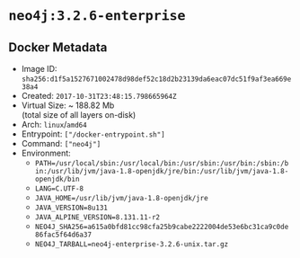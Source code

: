 # `neo4j:3.2.6-enterprise`

## Docker Metadata

- Image ID: `sha256:d1f5a1527671002478d98def52c18d2b23139da6eac07dc51f9af3ea669e38a4`
- Created: `2017-10-31T23:48:15.798665964Z`
- Virtual Size: ~ 188.82 Mb  
  (total size of all layers on-disk)
- Arch: `linux`/`amd64`
- Entrypoint: `["/docker-entrypoint.sh"]`
- Command: `["neo4j"]`
- Environment:
  - `PATH=/usr/local/sbin:/usr/local/bin:/usr/sbin:/usr/bin:/sbin:/bin:/usr/lib/jvm/java-1.8-openjdk/jre/bin:/usr/lib/jvm/java-1.8-openjdk/bin`
  - `LANG=C.UTF-8`
  - `JAVA_HOME=/usr/lib/jvm/java-1.8-openjdk/jre`
  - `JAVA_VERSION=8u131`
  - `JAVA_ALPINE_VERSION=8.131.11-r2`
  - `NEO4J_SHA256=a615a0bfd81cc98cfa25b9cabe2222004de53e6bc31ca9c0de86fac5f64d6a37`
  - `NEO4J_TARBALL=neo4j-enterprise-3.2.6-unix.tar.gz`
